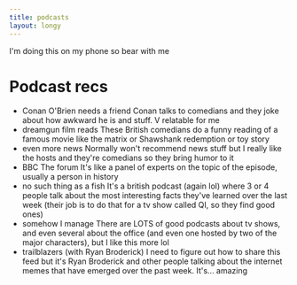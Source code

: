 ```yaml
---
title: podcasts
layout: longy
---
```


I'm doing this on my phone so bear with me

# Podcast recs
- Conan O'Brien needs a friend
Conan talks to comedians and they joke about how awkward he is and stuff. V relatable for me
- dreamgun film reads
These British comedians do a funny reading of a famous movie like the matrix or Shawshank redemption or toy story
- even more news
Normally won't recommend news stuff but I really like the hosts and they're comedians so they bring humor to it
- BBC The forum
It's like a panel of experts on the topic of the episode, usually a person in history
- no such thing as a fish
It's a british podcast (again lol) where 3 or 4 people talk about the most interesting facts they've learned over the last week (their job is to do that for a tv show called QI, so they find good ones)
- somehow I manage
There are LOTS of good podcasts about tv shows, and even several about the office (and even one hosted by two of the major characters), but I like this more lol
- trailblazers (with Ryan Broderick)
I need to figure out how to share this feed but it's Ryan Broderick and other people talking about the internet memes that have emerged over the past week. It's... amazing
